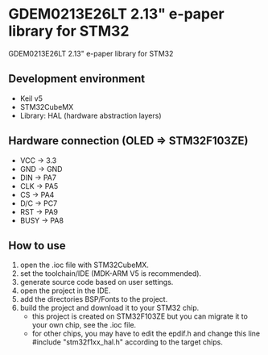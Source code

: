 # GDEM0213E26LT 2.13" e-paper library for STM32
GDEM0213E26LT 2.13" e-paper library for STM32
## Development environment
  * Keil v5
  * STM32CubeMX
  * Library: HAL (hardware abstraction layers)
## Hardware connection (OLED => STM32F103ZE)
  * VCC    ->    3.3
  * GND    ->    GND
  * DIN    ->    PA7
  * CLK    ->    PA5
  * CS     ->    PA4
  * D/C    ->    PC7
  * RST    ->    PA9
  * BUSY   ->    PA8
## How to use
1.  open the .ioc file with STM32CubeMX.
2.  set the toolchain/IDE (MDK-ARM V5 is recommended).
3.  generate source code based on user settings.
4.  open the project in the IDE.
5.  add the directories BSP/Fonts to the project.
6.  build the project and download it to your STM32 chip.
    * this project is created on STM32F103ZE but you can migrate it to your own chip, see the .ioc file.
    * for other chips, you may have to edit the epdif.h and change this line 
      #include "stm32f1xx_hal.h" according to the target chips.
  

